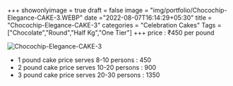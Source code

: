 +++
showonlyimage = true
draft = false
image = "img/portfolio/Chocochip-Elegance-CAKE-3.WEBP"
date ="2022-08-07T16:14:29+05:30"
title = "Chocochip-Elegance-CAKE-3"
categories = "Celebration Cakes"
Tags = ["Chocolate","Round","Half Kg","One Tier"]
+++
price : ₹450 per pound
<!--more-->
![Chocochip-Elegance-CAKE-3](/img/portfolio/Chocochip-Elegance-CAKE-3.WEBP)
* 1 pound cake price serves 8-10 persons : 450
* 2 pound cake price serves 10-20 persons : 900
* 3 pound cake price serves 20-30 persons : 1350
